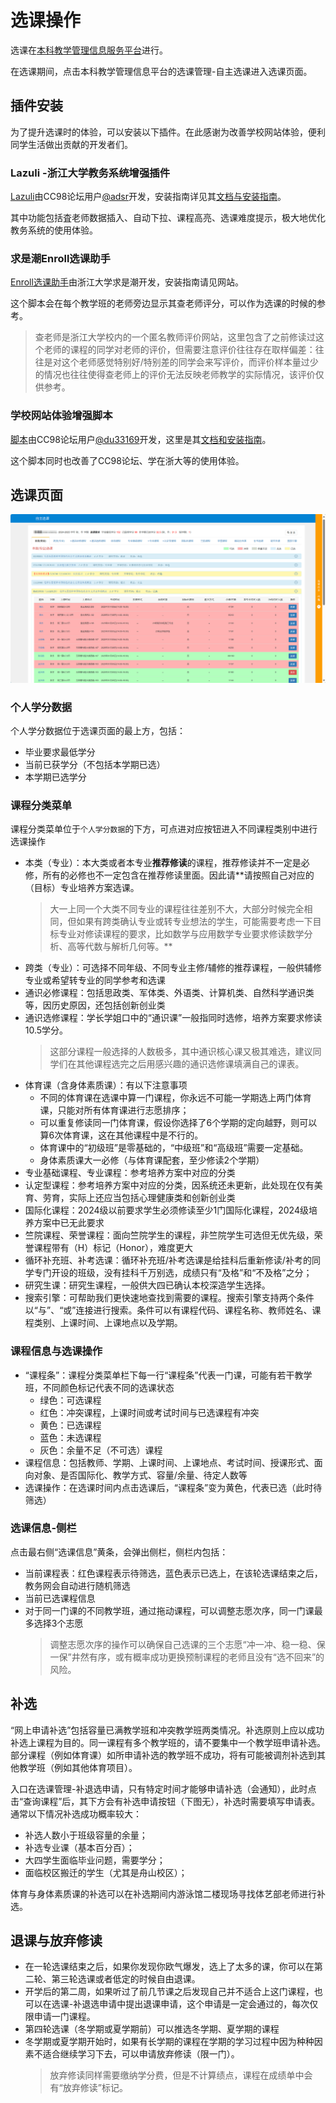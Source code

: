 # 选课操作

选课在[本科教学管理信息服务平台](http://zdbk.zju.edu.cn)进行。

在选课期间，点击本科教学管理信息平台的选课管理-自主选课进入选课页面。

## 插件安装

为了提升选课时的体验，可以安装以下插件。在此感谢为改善学校网站体验，便利同学生活做出贡献的开发者们。

### Lazuli -浙江大学教务系统增强插件

[Lazuli](https://www.cc98.org/topic/5821806)由CC98论坛用户[@adsr](https://www.cc98.org/user/id/672666)开发，安装指南详见其[文档与安装指南](https://www.cc98.org/topic/5821806)。

其中功能包括査老师数据插入、自动下拉、课程高亮、选课难度提示，极大地优化教务系统的使用体验。

### 求是潮Enroll选课助手

[Enroll选课助手](https://www.qsc.zju.edu.cn/Enroll)由浙江大学求是潮开发，安装指南请见网站。

这个脚本会在每个教学班的老师旁边显示其查老师评分，可以作为选课的时候的参考。

> 查老师是浙江大学校内的一个匿名教师评价网站，这里包含了之前修读过这个老师的课程的同学对老师的评价，但需要注意评价往往存在取样偏差：往往是对这个老师感觉特别好/特别差的同学会来写评价，而评价样本量过少的情况也往往使得查老师上的评价无法反映老师教学的实际情况，该评价仅供参考。

### 学校网站体验增强脚本

[脚本](https://www.cc98.org/topic/5439617)由CC98论坛用户[@du33169](https://www.cc98.org/user/id/623451)开发，这里是其[文档和安装指南](http://zjuwebx.pages.zjusct.io/#/)。

这个脚本同时也改善了CC98论坛、学在浙大等的使用体验。

## 选课页面

![course_select](../assets/选课页面.jpg)

### 个人学分数据

个人学分数据位于选课页面的最上方，包括：

- 毕业要求最低学分
- 当前已获学分（不包括本学期已选）
- 本学期已选学分

### 课程分类菜单

课程分类菜单位于`个人学分数据`的下方，可点进对应按钮进入不同课程类别中进行选课操作

- 本类（专业）：本大类或者本专业**推荐修读**的课程，推荐修读并不一定是必修，所有的必修也不一定包含在推荐修读里面。因此请**请按照自己对应的（目标）专业培养方案选课。
  > 大一上同一个大类不同专业的课程往往差别不大，大部分时候完全相同，但如果有跨类确认专业或转专业想法的学生，可能需要考虑一下目标专业对修读课程的要求，比如数学与应用数学专业要求修读数学分析、高等代数与解析几何等。**
- 跨类（专业）：可选择不同年级、不同专业主修/辅修的推荐课程，一般供辅修专业或希望转专业的同学参考和选课
- 通识必修课程：包括思政类、军体类、外语类、计算机类、自然科学通识类等，因历史原因，还包括创新创业类
- 通识选修课程：学长学姐口中的“通识课”一般指同时选修，培养方案要求修读10.5学分。
  > 这部分课程一般选择的人数极多，其中通识核心课又极其难选，建议同学们在其他课程选完之后用感兴趣的通识选修课填满自己的课表。
- 体育课（含身体素质课）：有以下注意事项
    - 不同的体育课在选课中算一门课程，你永远不可能一学期选上两门体育课，只能对所有体育课进行志愿排序；
    - 可以重复修读同一门体育课，假设你选择了6个学期的定向越野，则可以算6次体育课，这在其他课程中是不行的。
    - 体育课中的“初级班”是零基础的，“中级班”和“高级班”需要一定基础。
    - 身体素质课大一必修（与体育课配套，至少修读2个学期）
- 专业基础课程、专业课程：参考培养方案中对应的分类
- 认定型课程：参考培养方案中对应的分类，因系统还未更新，此处现在仅有美育、劳育，实际上还应当包括心理健康类和创新创业类
- 国际化课程：2024级以前要求学生必须修读至少1门国际化课程，2024级培养方案中已无此要求
- 竺院课程、荣誉课程：面向竺院学生的课程，非竺院学生可选但无优先级，荣誉课程带有（H）标记（Honor），难度更大
- 循环补充班、补考选课：循环补充班/补考选课是给挂科后重新修读/补考的同学专门开设的班级，没有挂科千万别选，成绩只有“及格”和“不及格”之分；
- 研究生课：研究生课程，一般供大四已确认本校深造学生选择。
- 搜索引擎：可帮助我们更快速地查找到需要的课程。搜索引擎支持两个条件以“与”、“或”连接进行搜索。条件可以有课程代码、课程名称、教师姓名、课程类别、上课时间、上课地点以及学期。

### 课程信息与选课操作

- “课程条”：课程分类菜单栏下每一行“课程条”代表一门课，可能有若干教学班，不同颜色标记代表不同的选课状态
    - 绿色：可选课程
    - 红色：冲突课程，上课时间或考试时间与已选课程有冲突
    - 黄色：已选课程
    - 蓝色：未选课程
    - 灰色：余量不足（不可选）课程
- 课程信息：包括教师、学期、上课时间、上课地点、考试时间、授课形式、面向对象、是否国际化、教学方式、容量/余量、待定人数等
- 选课操作：在选课时间内点击选课后，“课程条”变为黄色，代表已选（此时待筛选）

### 选课信息-侧栏

点击最右侧“选课信息”黄条，会弹出侧栏，侧栏内包括：

- 当前课程表：红色课程表示待筛选，蓝色表示已选上，在该轮选课结束之后，教务网会自动进行随机筛选
- 当前已选课程信息
- 对于同一门课的不同教学班，通过拖动课程，可以调整志愿次序，同一门课最多选择3个志愿
  > 调整志愿次序的操作可以确保自己选课的三个志愿“冲一冲、稳一稳、保一保”井然有序，或有概率成功更换预制课程的老师且没有“选不回来”的风险。

## 补选

“网上申请补选”包括容量已满教学班和冲突教学班两类情况。补选原则上应以成功补选上课程为目的。同一课程有多个教学班的，请不要集中一个教学班申请补选。部分课程（例如体育课）如所申请补选的教学班不成功，将有可能被调剂补选到其他教学班（例如其他体育项目）。

入口在选课管理-补退选申请，只有特定时间才能够申请补选（会通知），此时点击“查询课程”后，其下方会有补选申请按钮（下图无），补选时需要填写申请表。通常以下情况补选成功概率较大：

- 补选人数小于班级容量的余量；
- 补选专业课（基本百分百）；
- 大四学生面临毕业问题，需要学分；
- 面临校区搬迁的学生（尤其是舟山校区）；

体育与身体素质课的补选可以在补选期间内游泳馆二楼现场寻找体艺部老师进行补选。

## 退课与放弃修读

- 在一轮选课结束之后，如果你发现你欧气爆发，选上了太多的课，你可以在第二轮、第三轮选课或者低定的时候自由退课。
- 开学后的第二周，如果听过了前几节课之后发现自己并不适合上这门课程，也可以在选课-补退选申请中提出退课申请，这个申请是一定会通过的，每次仅限申请一门课程。
- 第四轮选课（冬学期或夏学期前）可以推选冬学期、夏学期的课程
- 冬学期或夏学期开始时，如果有长学期的课程在学期的学习过程中因为种种因素不适合继续学习下去，可以申请放弃修读（限一门）。
  > 放弃修读同样需要缴纳学分费，但是不计算绩点，课程在成绩单中会有“放弃修读”标记。
